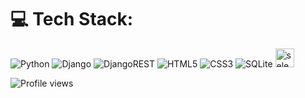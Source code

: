 # 💻 Tech Stack:
![Python](https://img.shields.io/badge/python-3670A0?style=for-the-badge&logo=python&logoColor=ffdd54) ![Django](https://img.shields.io/badge/django-%23092E20.svg?style=for-the-badge&logo=django&logoColor=white) ![DjangoREST](https://img.shields.io/badge/DJANGO-REST-ff1709?style=for-the-badge&logo=django&logoColor=white&color=ff1709&labelColor=gray) ![HTML5](https://img.shields.io/badge/html5-%23E34F26.svg?style=for-the-badge&logo=html5&logoColor=white) ![CSS3](https://img.shields.io/badge/css3-%231572B6.svg?style=for-the-badge&logo=css3&logoColor=white) ![SQLite](https://img.shields.io/badge/sqlite-%2307405e.svg?style=for-the-badge&logo=sqlite&logoColor=white) <img src="https://raw.githubusercontent.com/detain/svg-logos/780f25886640cef088af994181646db2f6b1a3f8/svg/selenium-logo.svg" alt="selenium" width="30" height="30"/>
<!--# 📊 GitHub Stats:
![](https://github-readme-stats.vercel.app/api?username=mohammadjayeed&theme=dark&hide_border=true&include_all_commits=false&count_private=false)<br/>
![](https://github-readme-streak-stats.herokuapp.com/?user=mohammadjayeed&theme=dark&hide_border=true)<br/>
![](https://github-readme-stats.vercel.app/api/top-langs/?username=mohammadjayeed&theme=dark&hide_border=true&include_all_commits=false&count_private=false&layout=compact) -->
  
![Profile views](https://gpvc.arturio.dev/mohammadjayeed)



<!-- (https://github-readme-stats.vercel.app/api/top-langs/?username=mohammadjayeed&theme=default&hide_border=false&include_all_commits=false&count_private=false&layout=compact) -->

<!-- ![GitHub Activity Graph](https://activity-graph.herokuapp.com/graph?username=mohammadjayeed) -->
